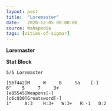 ```yaml
---
layout: post
title:  "Loremaster"
date:   2020-12-05 00:00:00
source: Wahapedia
tags: [cities-of-sigmar]
---
```


**Loremaster**

**Stat Block**
```
5/5 Loremaster
```

```
[56f442]M     W     B     Sa    [-]
6"    5     7     3+    
[e85545]Weapons[-]
[c6c930]Greatsword[-]
1"     A:3    H:3+   W:3+   R:-1   D:2   
```
    